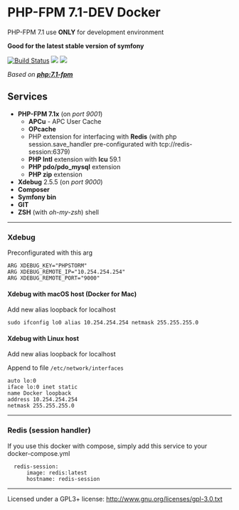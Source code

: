 # PHP-FPM 7.1-DEV Docker
PHP-FPM 7.1 use **ONLY** for development environment

**Good for the latest stable version of symfony**

[![Build Status](https://travis-ci.org/feries/docker-php7.1-fpm-dev.svg?branch=master)](https://travis-ci.org/feries/docker-php7.1-fpm-dev)
[![](https://images.microbadger.com/badges/image/feries/php7.1.svg)](https://microbadger.com/images/feries/php7.1 "Get your own image badge on microbadger.com")
[![](https://images.microbadger.com/badges/version/feries/php7.1.svg)](https://microbadger.com/images/feries/php7.1 "Get your own version badge on microbadger.com")

*Based on **[php:7.1-fpm](https://github.com/docker-library/php/blob/master/7.1/Dockerfile)***

## Services

- **PHP-FPM 7.1x** (on *port 9001*)
    - **APCu** - APC User Cache
    - **OPcache**
    - PHP extension for interfacing with **Redis** (with php session.save_handler pre-configurated with tcp://redis-session:6379)
    - **PHP Intl** extension with **Icu** 59.1
    - **PHP pdo/pdo_mysql** extension 
    - **PHP zip** extension 
- **Xdebug** 2.5.5 (on *port 9000*)
- **Composer**
- **Symfony bin**
- **GIT**
- **ZSH** (with *oh-my-zsh*) shell

***

### Xdebug

Preconfigurated with this arg

    ARG XDEBUG_KEY="PHPSTORM"
    ARG XDEBUG_REMOTE_IP="10.254.254.254"
    ARG XDEBUG_REMOTE_PORT="9000"
 
#### Xdebug with macOS host (Docker for Mac)

Add new alias loopback for localhost

    sudo ifconfig lo0 alias 10.254.254.254 netmask 255.255.255.0

#### Xdebug with Linux host

Add new alias loopback for localhost

Append to file `/etc/network/interfaces`


    auto lo:0
    iface lo:0 inet static
    name Docker loopback
    address 10.254.254.254
    netmask 255.255.255.0

***

### Redis (session handler)

If you use this docker with compose, simply add this service to your docker-compose.yml

      redis-session:
          image: redis:latest
          hostname: redis-session 


*** 

Licensed under a GPL3+ license: http://www.gnu.org/licenses/gpl-3.0.txt